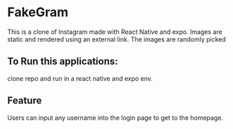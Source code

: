 # FakeGram
This is a clone of Instagram made with React Native and expo. Images are static and rendered using an external link.
The images are randomly picked

## To Run this applications:
clone repo and run in a react native and expo env. 

## Feature
Users can input any username into the login page to get to the homepage.
